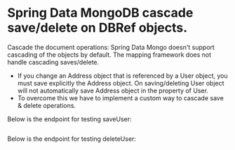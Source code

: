 # Spring Data MongoDB cascade save/delete on DBRef objects.

 Cascade the document operations: Spring Data Mongo doesn't support cascading of the objects by default. The mapping framework does not 
 handle cascading saves/delete.  	
 - If you change an Address object that is referenced by a User object, you must save explicitly the Address
 	 object. On saving/deleting User object will not automatically save Address object in the property of User.  	 
 - To overcome this we have to implement a custom way to cascade save & delete operations.   
 	

Below is the endpoint for testing saveUser:

```http://localhost:8080/test/saveUser
```
	
Below is the endpoint for testing deleteUser:

```http://localhost:8080/test/deleteUser?userName=hari@gmail6d4066c9-f4cc-4973-85fe-689d35b9d206.coms
```
